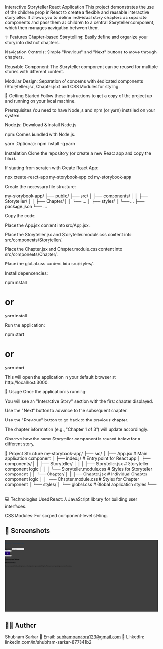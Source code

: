 Interactive Storyteller React Application
This project demonstrates the use of the children prop in React to create a flexible and reusable interactive storyteller. It allows you to define individual story chapters as separate components and pass them as children to a central Storyteller component, which then manages navigation between them.

✨ Features
Chapter-based Storytelling: Easily define and organize your story into distinct chapters.

Navigation Controls: Simple "Previous" and "Next" buttons to move through chapters.

Reusable Component: The Storyteller component can be reused for multiple stories with different content.

Modular Design: Separation of concerns with dedicated components (Storyteller.jsx, Chapter.jsx) and CSS Modules for styling.

🚀 Getting Started
Follow these instructions to get a copy of the project up and running on your local machine.

Prerequisites
You need to have Node.js and npm (or yarn) installed on your system.

Node.js: Download & Install Node.js

npm: Comes bundled with Node.js.

yarn (Optional): npm install -g yarn

Installation
Clone the repository (or create a new React app and copy the files):

If starting from scratch with Create React App:

npx create-react-app my-storybook-app
cd my-storybook-app

Create the necessary file structure:

my-storybook-app/
├── public/
├── src/
│   ├── components/
│   │   ├── Storyteller/
│   │   ├── Chapter/
│   │   └── ...
│   ├── styles/
│   └── ...
├── package.json
└── ...

Copy the code:

Place the App.jsx content into src/App.jsx.

Place the Storyteller.jsx and Storyteller.module.css content into src/components/Storyteller/.

Place the Chapter.jsx and Chapter.module.css content into src/components/Chapter/.

Place the global.css content into src/styles/.

Install dependencies:

npm install
# or
yarn install

Run the application:

npm start
# or
yarn start

This will open the application in your default browser at http://localhost:3000.

📖 Usage
Once the application is running:

You will see an "Interactive Story" section with the first chapter displayed.

Use the "Next" button to advance to the subsequent chapter.

Use the "Previous" button to go back to the previous chapter.

The chapter information (e.g., "Chapter 1 of 3") will update accordingly.

Observe how the same Storyteller component is reused below for a different story.

📂 Project Structure
my-storybook-app/
├── src/
│   ├── App.jsx                       # Main application component
│   ├── index.js                      # Entry point for React app
│   ├── components/
│   │   ├── Storyteller/
│   │   │   ├── Storyteller.jsx       # Storyteller component logic
│   │   │   └── Storyteller.module.css # Styles for Storyteller component
│   │   └── Chapter/
│   │       ├── Chapter.jsx           # Individual Chapter component logic
│   │       └── Chapter.module.css    # Styles for Chapter component
│   └── styles/
│       └── global.css                # Global application styles
└── ...

💻 Technologies Used
React: A JavaScript library for building user interfaces.

CSS Modules: For scoped component-level styling.

## 📸 Screenshots

![screen - one](resources/screenshot-one.png)


## 🧑‍💻 Author
Shubham Sarkar
📧 Email: subhampandora123@gmail.com
🔗 LinkedIn: linkedin.com/in/shubham-sarkar-877841b2